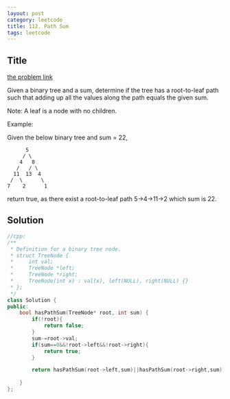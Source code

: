 ```yaml
---
layout: post
category: leetcode
title: 112. Path Sum
tags: leetcode
---
```

## Title
[the problem link](https://leetcode.com/problems/path-sum/description/)

Given a binary tree and a sum, determine if the tree has a root-to-leaf path such that adding up all the values along the path equals the given sum.

Note: A leaf is a node with no children.

Example:

Given the below binary tree and sum = 22,

	      5
	     / \
	    4   8
	   /   / \
	  11  13  4
	 /  \      \
	7    2      1

return true, as there exist a root-to-leaf path 5->4->11->2 which sum is 22.

## Solution
```c++
//cpp:
/**
 * Definition for a binary tree node.
 * struct TreeNode {
 *     int val;
 *     TreeNode *left;
 *     TreeNode *right;
 *     TreeNode(int x) : val(x), left(NULL), right(NULL) {}
 * };
 */
class Solution {
public:
    bool hasPathSum(TreeNode* root, int sum) {
        if(!root){
            return false;
        }
        sum-=root->val;
        if(sum==0&&!root->left&&!root->right){
            return true;
        }

        return hasPathSum(root->left,sum)||hasPathSum(root->right,sum);
        
    }
};
```
